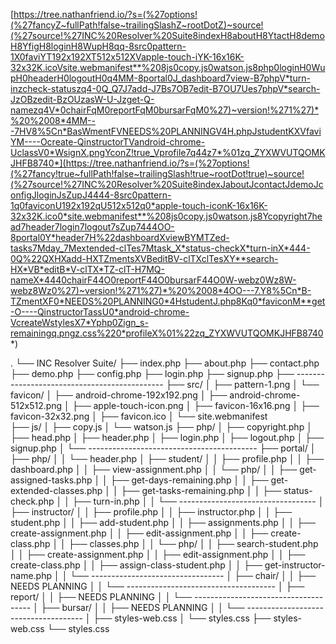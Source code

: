 [https://tree.nathanfriend.io/?s=(%27options!(%27fancyZ~fullPath!false~trailingSlashZ~rootDotZ)~source!(%27source!%27INC%20Resolver%20Suite8indexH8aboutH8YtactH8demoH8YfigH8loginH8WupH8qq-8src0pattern-1X0faviYT192x192XT512x512XVapple-touch-iYK-16x16K-32x32K.icoVsite.webmanifest**%208js0copy.js0watson.js8php0loginH0WupH0headerH0logoutH0q4MM-8portal0J_dashboard7view-B7phpV*turn-inzcheck-statuszq4-0Q_Q7J7add-J7Bs7OB7edit-B7OU7Ues7phpV*search-JzOBzedit-BzOUzasW-U-Jzget-Q-namezq4V*0chairFqM0reportFqM0bursarFqM0%27)~version!%271%27)*%20%2008*4MM---7HV8%5Cn*BasWmentFVNEEDS%20PLANNINGV4H.phpJstudentKXVfaviYM----Ocreate-QinstructorTVandroid-chrome-UclassV0*WsignX.pngYconZ!true_Vprofile7q44z7*%01zq_ZYXWVUTQOMKJHFB8740*](https://tree.nathanfriend.io/?s=(%27options!(%27fancy!true~fullPath!false~trailingSlash!true~rootDot!true)~source!(%27source!%27INC%20Resolver%20Suite8indexJaboutJcontactJdemoJconfigJloginJsZupJ4444-8src0pattern-1q0faviconU192x192qU512x512q0*apple-touch-iconK-16x16K-32x32K.ico0*site.webmanifest**%208js0copy.js0watson.js8Ycopyright7head7header7login7logout7sZup7444OO-8portal0Y*header7H%22dashboardXviewBYMTZed-tasks7Mday_7Mextended-clTes7Mtask_X*status-checkX*turn-inX*444-0Q%22QXHXadd-HXTZmentsXVBeditBV-clTXclTesXY**search-HX*VB*editB*V-clTX*TZ-clT-H7MQ-nameX*4440chairF44O0reportF44O0bursarF44O0W-webz0Wz8W-webz8Wz0%27)~version!%271%27)*%20%2008*4OO---7.Y8%5Cn*B-TZmentXF0*NEEDS%20PLANNING0*4HstudentJ.php8Kq0*faviconM**get-O----QinstructorTassU0*android-chrome-VcreateWstylesX7*Yphp0Zign_s-remainingq.pngz.css%220*profileX%01%22zq_ZYXWVUTQOMKJHFB8740*)


.
└── INC Resolver Suite/
    ├── index.php
    ├── about.php
    ├── contact.php
    ├── demo.php
    ├── config.php
    ├── login.php
    ├── signup.php
    ├── ---------------------------------------------
    ├── src/
    │   ├── pattern-1.png
    │   └── favicon/
    │       ├── android-chrome-192x192.png
    │       ├── android-chrome-512x512.png
    │       ├── apple-touch-icon.png
    │       ├── favicon-16x16.png
    │       ├── favicon-32x32.png
    │       ├── favicon.ico
    │       └── site.webmanifest     
    ├── js/
    │   ├── copy.js
    │   └── watson.js
    ├── php/
    │   ├── copyright.php
    │   ├── head.php
    │   ├── header.php
    │   ├── login.php
    │   ├── logout.php
    │   ├── signup.php
    │   └── ------------------------------------------
    ├── portal/
    │   ├── php/
    │   │   └── header.php
    │   ├── student/
    │   │   ├── profile.php
    │   │   ├── dashboard.php
    │   │   ├── view-assignment.php
    │   │   └── php/
    │   │       ├── get-assigned-tasks.php
    │   │       ├── get-days-remaining.php
    │   │       ├── get-extended-classes.php
    │   │       ├── get-tasks-remaining.php
    │   │       ├── status-check.php
    │   │       ├── turn-in.php
    │   │       └── ----------------------------------
    │   ├── instructor/
    │   │   ├── profile.php
    │   │   ├── instructor.php
    │   │   ├── student.php
    │   │   ├── add-student.php
    │   │   ├── assignments.php
    │   │   ├── create-assignment.php
    │   │   ├── edit-assignment.php
    │   │   ├── create-class.php
    │   │   ├── classes.php
    │   │   └── php/
    │   │       ├── search-student.php
    │   │       ├── create-assignment.php
    │   │       ├── edit-assignment.php
    │   │       ├── create-class.php
    │   │       ├── assign-class-student.php
    │   │       ├── get-instructor-name.php
    │   │       └── ---------------------------------
    │   ├── chair/
    │   │   ├── NEEDS PLANNING
    │   │   └── -------------------------------------
    │   ├── report/
    │   │   ├── NEEDS PLANNING
    │   │   └── -------------------------------------
    │   ├── bursar/
    │   │   ├── NEEDS PLANNING
    │   │   └── -------------------------------------
    │   ├── styles-web.css
    │   └── styles.css
    ├── styles-web.css
    └── styles.css

